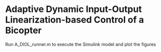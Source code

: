 # Adaptive Dynamic Input-Output Linearization-based Control of a Bicopter
Run A_DIOL_runner.m to execute the Simulink model and plot the figures
